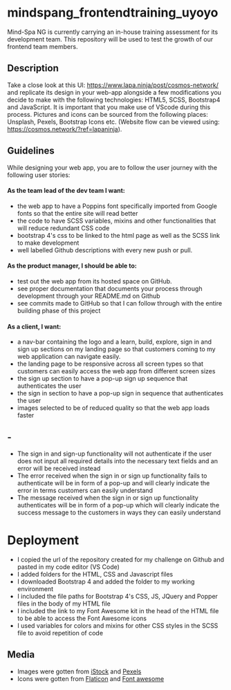 # mindspang_frontendtraining_uyoyo
 Mind-Spa NG is currently carrying an in-house training assessment for its development team. This repository will be used to test the growth of our frontend team members.

 ## Description
 Take a close look at this UI: https://www.lapa.ninja/post/cosmos-network/  and replicate its design in your web-app alongside a few modifications you decide to make with the following technologies: HTML5, SCSS, Bootstrap4 and JavaScript.  It is important that you make use of VScode during this process. Pictures and icons can be sourced from the following places: Unsplash, Pexels, Bootstrap  Icons etc. (Website flow can be viewed using: https://cosmos.network/?ref=lapaninja).

 ## Guidelines
 While designing your web app, you are to follow the user journey with the following user stories:

 #### As the team lead of the dev team I want: 
- the web app to have a Poppins font specifically imported from Google fonts so that the entire site will read better
- the code to have SCSS variables, mixins and other functionalities that will reduce redundant CSS code
- bootstrap 4's css to be linked to the html page as well as the SCSS link to make development 
- well labelled Github descriptions with every new push or pull.
#### As the product manager, I should be able to:
- test out the web app from its hosted space on GitHub.
- see proper documentation that documents your process through development through your README.md on Github
- see commits made to GitHub so that I can follow through with the entire building phase of this project
#### As a client, I want:
 - a nav-bar containing the logo and a learn, build, explore, sign in and sign up sections on my landing page so that customers coming to my web application can navigate easily.
- the landing page to be responsive across all screen types so that customers can easily access the web app from different screen sizes
- the sign up section to have a pop-up sign up sequence that authenticates the user
-  the sign in section to have a pop-up sign in sequence that authenticates the user
-  images selected to be of reduced quality so that the web app loads faster
##  -
- The sign in and sign-up functionality will not authenticate if the user does not input all required details into the necessary text fields and an error will be received instead
- The error received when the sign in or sign up functionality fails to authenticate will be in form of a pop-up and will clearly indicate the error in terms customers can easily understand
- The message received when the sign in or sign up functionality authenticates will be in form of a pop-up which will clearly indicate the success message to the customers in ways they can easily understand

 # Deployment
- I copied the url of the repository created for my challenge on Github and pasted in my code editor (VS Code)
- I added folders for the HTML, CSS and Javascript files
- I downloaded Bootstrap 4 and added the folder to my working environment 
- I included the file paths for Bootstrap 4's CSS, JS, JQuery and Popper files in the body of my HTML file 
- I included the link to my Font Awesome kit in the head of the HTML file to be able to access the Font Awesome icons
- I used variables for colors and mixins for other CSS styles in the SCSS file to avoid repetition of code
 
 
## Media
- Images were gotten from [iStock](https://www.istockphoto.com/) and [Pexels](https://pexels.com/)
- Icons were gotten from [Flaticon](https://www.flaticon.com) and [Font awesome](https://fontawesome.com/)
